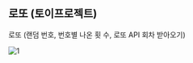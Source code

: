 ## 로또 (토이프로젝트)
로또 (랜덤 번호, 번호별 나온 횟 수, 로또 API 회차 받아오기)

![1](https://user-images.githubusercontent.com/123443915/218308548-67da1a01-a91e-4627-8514-b6b8517b5d89.png)
